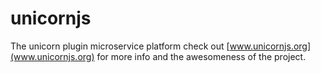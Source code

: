 # unicornjs
The unicorn plugin microservice platform check out [www.unicornjs.org](www.unicornjs.org) for more info and the awesomeness of the project.
